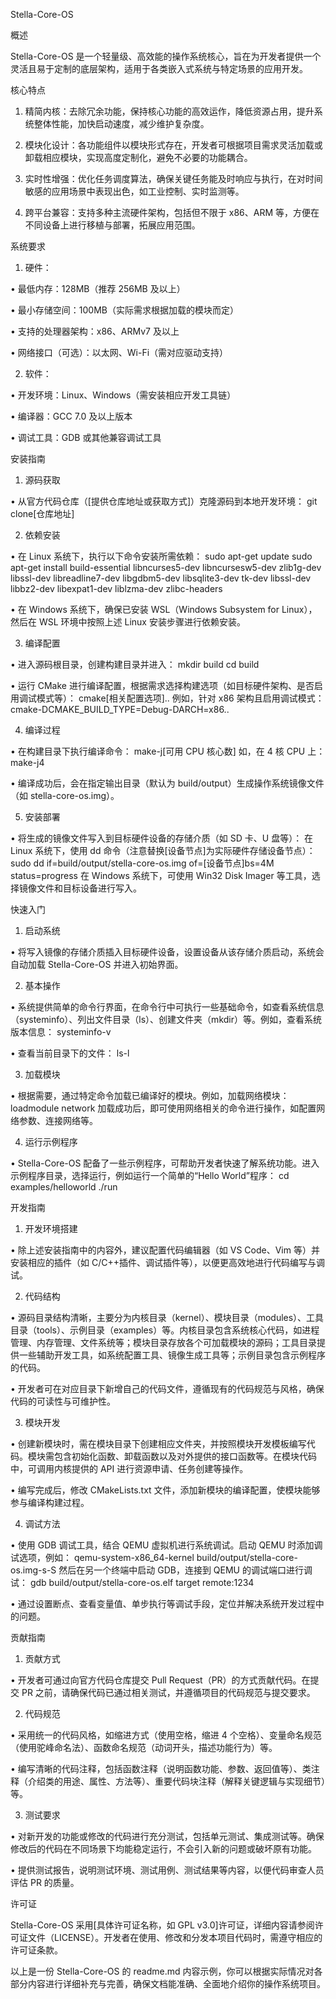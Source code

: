 Stella-Core-OS



概述

Stella-Core-OS 是一个轻量级、高效能的操作系统核心，旨在为开发者提供一个灵活且易于定制的底层架构，适用于各类嵌入式系统与特定场景的应用开发。


核心特点


  1. 精简内核：去除冗余功能，保持核心功能的高效运作，降低资源占用，提升系统整体性能，加快启动速度，减少维护复杂度。

  2. 模块化设计：各功能组件以模块形式存在，开发者可根据项目需求灵活加载或卸载相应模块，实现高度定制化，避免不必要的功能耦合。

  3. 实时性增强：优化任务调度算法，确保关键任务能及时响应与执行，在对时间敏感的应用场景中表现出色，如工业控制、实时监测等。

  4. 跨平台兼容：支持多种主流硬件架构，包括但不限于 x86、ARM 等，方便在不同设备上进行移植与部署，拓展应用范围。


系统要求


  1. 硬件：

• 最低内存：128MB（推荐 256MB 及以上）

• 最小存储空间：100MB（实际需求根据加载的模块而定）

• 支持的处理器架构：x86、ARMv7 及以上

• 网络接口（可选）：以太网、Wi-Fi（需对应驱动支持）


  2. 软件：

• 开发环境：Linux、Windows（需安装相应开发工具链）

• 编译器：GCC 7.0 及以上版本

• 调试工具：GDB 或其他兼容调试工具


安装指南


  1. 源码获取

• 从官方代码仓库（[提供仓库地址或获取方式]）克隆源码到本地开发环境：
git clone[仓库地址]


  2. 依赖安装

• 在 Linux 系统下，执行以下命令安装所需依赖：
sudo apt-get update
sudo apt-get install build-essential libncurses5-dev libncursesw5-dev zlib1g-dev libssl-dev libreadline7-dev libgdbm5-dev libsqlite3-dev tk-dev libssl-dev libbz2-dev libexpat1-dev liblzma-dev zlibc-headers

• 在 Windows 系统下，确保已安装 WSL（Windows Subsystem for Linux），然后在 WSL 环境中按照上述 Linux 安装步骤进行依赖安装。


  3. 编译配置

• 进入源码根目录，创建构建目录并进入：
mkdir build
cd build

• 运行 CMake 进行编译配置，根据需求选择构建选项（如目标硬件架构、是否启用调试模式等）：
cmake[相关配置选项]..
例如，针对 x86 架构且启用调试模式：
cmake-DCMAKE_BUILD_TYPE=Debug-DARCH=x86..


  4. 编译过程

• 在构建目录下执行编译命令：
make-j[可用 CPU 核心数]
如，在 4 核 CPU 上：
make-j4

• 编译成功后，会在指定输出目录（默认为 build/output）生成操作系统镜像文件（如 stella-core-os.img）。


  5. 安装部署

• 将生成的镜像文件写入到目标硬件设备的存储介质（如 SD 卡、U 盘等）：
在 Linux 系统下，使用 dd 命令（注意替换[设备节点]为实际硬件存储设备节点）：
sudo dd if=build/output/stella-core-os.img of=[设备节点]bs=4M status=progress
在 Windows 系统下，可使用 Win32 Disk Imager 等工具，选择镜像文件和目标设备进行写入。


快速入门


  1. 启动系统

• 将写入镜像的存储介质插入目标硬件设备，设置设备从该存储介质启动，系统会自动加载 Stella-Core-OS 并进入初始界面。


  2. 基本操作

• 系统提供简单的命令行界面，在命令行中可执行一些基础命令，如查看系统信息（systeminfo）、列出文件目录（ls）、创建文件夹（mkdir）等。例如，查看系统版本信息：
systeminfo-v

• 查看当前目录下的文件：
ls-l


  3. 加载模块

• 根据需要，通过特定命令加载已编译好的模块。例如，加载网络模块：
loadmodule network
加载成功后，即可使用网络相关的命令进行操作，如配置网络参数、连接网络等。


  4. 运行示例程序

• Stella-Core-OS 配备了一些示例程序，可帮助开发者快速了解系统功能。进入示例程序目录，选择运行，例如运行一个简单的“Hello World”程序：
cd examples/helloworld
./run


开发指南


  1. 开发环境搭建

• 除上述安装指南中的内容外，建议配置代码编辑器（如 VS Code、Vim 等）并安装相应的插件（如 C/C++插件、调试插件等），以便更高效地进行代码编写与调试。


  2. 代码结构

• 源码目录结构清晰，主要分为内核目录（kernel）、模块目录（modules）、工具目录（tools）、示例目录（examples）等。内核目录包含系统核心代码，如进程管理、内存管理、文件系统等；模块目录存放各个可加载模块的源码；工具目录提供一些辅助开发工具，如系统配置工具、镜像生成工具等；示例目录包含示例程序的代码。

• 开发者可在对应目录下新增自己的代码文件，遵循现有的代码规范与风格，确保代码的可读性与可维护性。


  3. 模块开发

• 创建新模块时，需在模块目录下创建相应文件夹，并按照模块开发模板编写代码。模块需包含初始化函数、卸载函数以及对外提供的接口函数等。在模块代码中，可调用内核提供的 API 进行资源申请、任务创建等操作。

• 编写完成后，修改 CMakeLists.txt 文件，添加新模块的编译配置，使模块能够参与编译构建过程。


  4. 调试方法

• 使用 GDB 调试工具，结合 QEMU 虚拟机进行系统调试。启动 QEMU 时添加调试选项，例如：
qemu-system-x86_64-kernel build/output/stella-core-os.img-s-S
然后在另一个终端中启动 GDB，连接到 QEMU 的调试端口进行调试：
gdb build/output/stella-core-os.elf
target remote:1234

• 通过设置断点、查看变量值、单步执行等调试手段，定位并解决系统开发过程中的问题。


贡献指南


  1. 贡献方式

• 开发者可通过向官方代码仓库提交 Pull Request（PR）的方式贡献代码。在提交 PR 之前，请确保代码已通过相关测试，并遵循项目的代码规范与提交要求。


  2. 代码规范

• 采用统一的代码风格，如缩进方式（使用空格，缩进 4 个空格）、变量命名规范（使用驼峰命名法）、函数命名规范（动词开头，描述功能行为）等。

• 编写清晰的代码注释，包括函数注释（说明函数功能、参数、返回值等）、类注释（介绍类的用途、属性、方法等）、重要代码块注释（解释关键逻辑与实现细节）等。


  3. 测试要求

• 对新开发的功能或修改的代码进行充分测试，包括单元测试、集成测试等。确保修改后的代码在不同场景下均能稳定运行，不会引入新的问题或破坏原有功能。

• 提供测试报告，说明测试环境、测试用例、测试结果等内容，以便代码审查人员评估 PR 的质量。


许可证

Stella-Core-OS 采用[具体许可证名称，如 GPL v3.0]许可证，详细内容请参阅许可证文件（LICENSE）。开发者在使用、修改和分发本项目代码时，需遵守相应的许可证条款。

以上是一份 Stella-Core-OS 的 readme.md 内容示例，你可以根据实际情况对各部分内容进行详细补充与完善，确保文档能准确、全面地介绍你的操作系统项目。